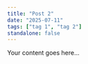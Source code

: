 ```yaml
---
title: "Post 2"
date: "2025-07-11"
tags: ["tag 1", "tag 2"]
standalone: false
---
```


Your content goes here...
